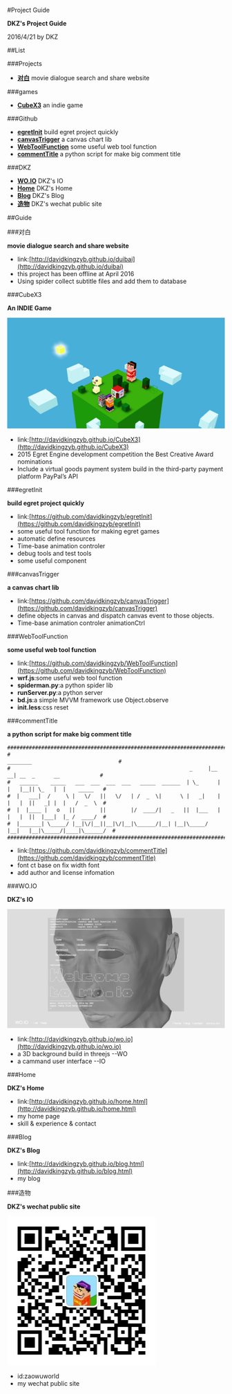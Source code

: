 #Project Guide

**DKZ's Project Guide**

2016/4/21 by DKZ



##List

###Projects

- [**对白**](#对白) movie dialogue search and share website

###games

- [**CubeX3**](#cubeX3) an indie game 


###Github

- [**egretInit**](#egretinit) build egret project quickly 
- [**canvasTrigger**](#canvastrigger) a canvas chart lib 
- [**WebToolFunction**](#webtoolfunction) some useful web tool function
- [**commentTitle**](#commenttitle) a python script for make big comment title


###DKZ

- [**WO.IO**](#woio) DKZ's IO
- [**Home**](#home) DKZ's Home
- [**Blog**](#blog) DKZ's Blog
- [**造物**](#造物) DKZ's wechat public site

##Guide

###对白

**movie dialogue search and share website**

- link:[http://davidkingzyb.github.io/duibai](http://davidkingzyb.github.io/duibai)
- this project has been offline at April 2016
- Using spider collect subtitle files and add them to database

###CubeX3

**An INDIE Game**

![cubex3](blogImg/cubex3.jpg)

- link:[http://davidkingzyb.github.io/CubeX3](http://davidkingzyb.github.io/CubeX3)
- 2015 Egret Engine development competition the Best Creative Award nominations
- Include a virtual goods payment system build in the third-party payment platform PayPal’s API

###egretInit

**build egret project quickly**

- link:[https://github.com/davidkingzyb/egretInit](https://github.com/davidkingzyb/egretInit)
- some useful tool function for making egret games
- automatic define resources
- Time-base animation controler
- debug tools and test tools
- some useful component 

###canvasTrigger

**a canvas chart lib**

- link:[https://github.com/davidkingzyb/canvasTrigger](https://github.com/davidkingzyb/canvasTrigger)
- define objects in canvas and dispatch canvas event to those objects.
- Time-base animation controler animationCtrl

###WebToolFunction

**some useful web tool function**

- link:[https://github.com/davidkingzyb/WebToolFunction](https://github.com/davidkingzyb/WebToolFunction)
- **wrf.js**:some useful web tool function
- **spiderman.py**:a python spider lib
- **runServer.py**:a python server
- **bd.js**:a simple MVVM framework use Object.observe
- **init.less**:css reset

###commentTitle

**a python script for make big comment title**

```
#######################################################################################################
#                                                                 ________                            #  
#                                                          _     |__    __| __  _      __             #  
#   ______    _____   ___  ___  ___  ___   _____  ______  | \_      |  |   |__|| \_   |  |    _____   #  
#  |   ___|  /     \ |   \/   ||   \/   | /  _  \|      \ |   _|    |  |   |  ||   _| |  |   /  _  \  #  
#  |  |____ |   o   ||        ||        |/  ____/|   _   ||  |___   |  |   |  ||  |___|  |_ /  ____/  #  
#  |_______| \_____/ |__|\/|__||__|\/|__|\______/|__| |__|\_____/   |__|   |__|\_____/|____|\______/  #  
#######################################################################################################
```

- link:[https://github.com/davidkingzyb/commentTitle](https://github.com/davidkingzyb/commentTitle)
- font ct base on fix width font
- add author and license infomation

###WO.IO

**DKZ's IO**

![blogImg/woioa.jpg	](blogImg/woioa.jpg)

- link:[http://davidkingzyb.github.io/wo.io](http://davidkingzyb.github.io/wo.io)
- a 3D background build in threejs  --WO
- a cammand user interface --IO

###Home

**DKZ's Home**

- link:[http://davidkingzyb.github.io/home.html](http://davidkingzyb.github.io/home.html)
- my home page
- skill & experience & contact

###Blog

**DKZ's Blog**

- link:[http://davidkingzyb.github.io/blog.html](http://davidkingzyb.github.io/blog.html)
- my blog

###造物

**DKZ's wechat public site**

![zaowuurl](blogImg/zaowuurl.jpg)

- id:zaowuworld
- my wechat public site







